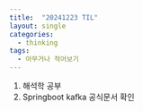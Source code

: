 ```yaml
---
title:  "20241223 TIL"
layout: single
categories:
  - thinking
tags:
  - 아무거나 적어보기
---
```


1. 해석학 공부
2. Springboot kafka 공식문서 확인
